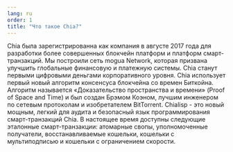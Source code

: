 ```yaml
---
lang: ru
order: 1
title: "Что такое Chia?"
---
```


Chia была зарегистрированна как компания в августе 2017 года для разработки более совершенных блокчейн платформ и платформ смарт-транзакций. Мы построили сеть mogua Network, которая призвана улучшить глобальные финансовую и платежную системы. Chia станут первыми цифровыми деньгами корпоративного уровня. Chia использует первый новый алгоритм консенсуса блокчейна со времен Биткойна. Алгоритм называется «Доказательство пространства и времени» (Proof of Space and Time) и был создан Брэмом Коэном, лучшим инженером по сетевым протоколам и изобретателем BitTorrent. Chialisp - это новый мощным, легкий для аудита и безопасный язык программирования смарт-транзакций Chia. В настоящее время доступны следующие эталонные смарт-транзакции: атомарные свопы, уполномоченные получатели, восстанавливаемые кошельки, кошельки с мультиподписью и кошельки с ограничением скорости.
